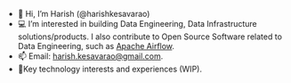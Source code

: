 - 👋 Hi, I’m Harish (@harishkesavarao)
- 💻 I’m interested in building Data Engineering, Data Infrastructure solutions/products. I also contribute to Open Source Software related to Data Engineering, such as [Apache Airflow](https://airflow.apache.org/).
- 📫 Email: harish.kesavarao@gmail.com.
- 📄Key technology interests and experiences (WIP).

<!---
harishkesavarao/harishkesavarao is a ✨ special ✨ repository because its `README.md` (this file) appears on your GitHub profile.
You can click the Preview link to take a look at your changes.
--->
